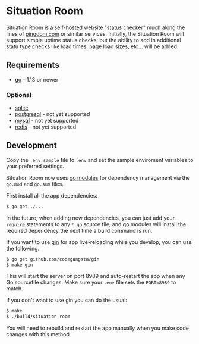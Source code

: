 # Situation Room

Situation Room is a self-hosted website "status checker" much along the lines of
[pingdom.com][1] or similar services. Initially, the Situation Room will support
simple uptime status checks, but the ability to add in additional statu type
checks like load times, page load sizes, etc... will be added.


## Requirements

* [go][4] - 1.13 or newer

### Optional

* [sqlite][5]
* [postgresql][7] - not yet supported
* [mysql][6] - not yet supported
* [redis][3] - not yet supported


## Development

Copy the `.env.sample` file to `.env` and set the sample enviroment variables to
your preferred settings.

Situation Room now uses [go modules](https://github.com/golang/go/wiki/Modules) for
dependency management via the `go.mod` and `go.sum` files.

First install all the app dependencies:

```bash
$ go get ./...
```

In the future, when adding new dependencies, you can just add your `require`
statements to any `*.go` source file, and go modules will install the required
dependency the next time a build command is run.

If you want to use [gin][2] for app live-reloading while you develop, you can
use the following.

```bash
$ go get github.com/codegangsta/gin
$ make gin
```

This will start the server on port 8989 and auto-restart the app when any Go
sourcefile changes. Make sure your `.env` file sets the `PORT=8989` to match.

If you don't want to use gin you can do the usual:

```bash
$ make
$ ./build/situation-room
```

You will need to rebuild and restart the app manually when you make code changes
with this method.


[1]: https://www.pingdom.com/
[2]: https://github.com/codegangsta/gin
[3]: http://redis.io/
[4]: http://golang.org/
[5]: https://sqlite.org/
[6]: https://www.mysql.com/
[7]: http://www.postgresql.org/
